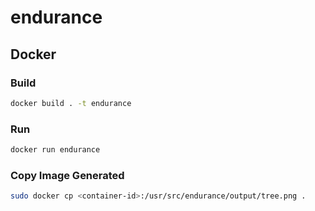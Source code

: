 # endurance

## Docker

### Build

```sh
docker build . -t endurance
```

### Run

```sh
docker run endurance
```

### Copy Image Generated

```sh
sudo docker cp <container-id>:/usr/src/endurance/output/tree.png .
```
